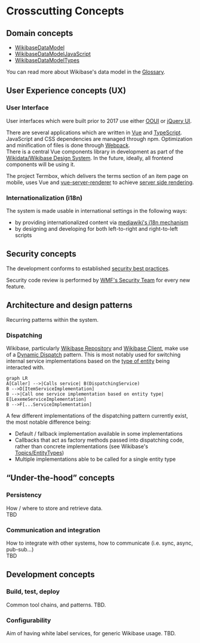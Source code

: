# Crosscutting Concepts

## Domain concepts

- [WikibaseDataModel](https://github.com/wmde/WikibaseDataModel)
- [WikibaseDataModelJavaScript](https://github.com/wmde/WikibaseDataModelJavaScript)
- [WikibaseDataModelTypes](https://github.com/wmde/WikibaseDataModelTypes)

You can read more about Wikibase's data model in the [Glossary](./Glossary.md#entity).

## User Experience concepts (UX)

### User Interface

User interfaces which were built prior to 2017 use either [OOUI](https://www.mediawiki.org/wiki/OOUI) or [jQuery UI](https://jqueryui.com).

There are several applications which are written in [Vue](https://vuejs.org/) and [TypeScript](https://www.typescriptlang.org/).\
JavaScript and CSS dependencies are managed through npm. Optimization and minification of files is done through [Webpack](https://v4.webpack.js.org/).\
There is a central Vue components library in development as part of the [Wikidata/Wikibase Design System](https://wmde.github.io/wikit/). In the future, ideally, all frontend components will be using it.

The project Termbox, which delivers the terms section of an item page on mobile, uses Vue and [vue-server-renderer](https://www.npmjs.com/package/vue-server-renderer) to achieve [server side rendering](https://wikitech.wikimedia.org/wiki/WMDE/Wikidata/SSR_Service).

### Internationalization (i18n)

The system is made usable in international settings in the following ways:

- by providing internationalized content via [mediawiki's i18n mechanism](https://www.mediawiki.org/wiki/Localisation)
- by designing and developing for both left-to-right and right-to-left scripts

## Security concepts

The development conforms to established [security best practices](https://www.mediawiki.org/wiki/Security_for_developers).

Security code review is performed by [WMF's Security Team](https://www.mediawiki.org/wiki/Wikimedia_Security_Team) for every new feature.

## Architecture and design patterns

Recurring patterns within the system.

### Dispatching

Wikibase, particularly [Wikibase Repository](./systems/Repository/01-Introduction.md) and [Wikibase Client](./systems/Client/01-Introduction.md), make use of a [Dynamic Dispatch](https://en.wikipedia.org/wiki/Dynamic_dispatch#Single_and_multiple_dispatch) pattern.
This is most notably used for switching internal service implementations based on the [type of entity](./Glossary.md#entity-types) being interacted with.

```mermaid
graph LR
A[Caller] -->|Calls service| B(DispatchingService)
B -->D[ItemServiceImplementation]
B -->|Call one service implementation based on entity type| E[LexemeServiceImplementation]
B -->F[...ServiceImplementation]
```

A few different implementations of the dispatching pattern currently exist, the most notable difference being:

- Default / fallback implementation available in some implementations
- Callbacks that act as factory methods passed into dispatching code, rather than concrete implementations (see Wikibase's [Topics/EntityTypes](https://doc.wikimedia.org/Wikibase/master/php/md_docs_topics_entitytypes.html))
- Multiple implementations able to be called for a single entity type

## “Under-the-hood” concepts

### Persistency

How / where to store and retrieve data.\
TBD

### Communication and integration

How to integrate with other systems, how to communicate (i.e. sync, async, pub-sub…)\
TBD

## Development concepts

### Build, test, deploy

Common tool chains, and patterns.
TBD.

### Configurability

Aim of having white label services, for generic Wikibase usage.
TBD.
